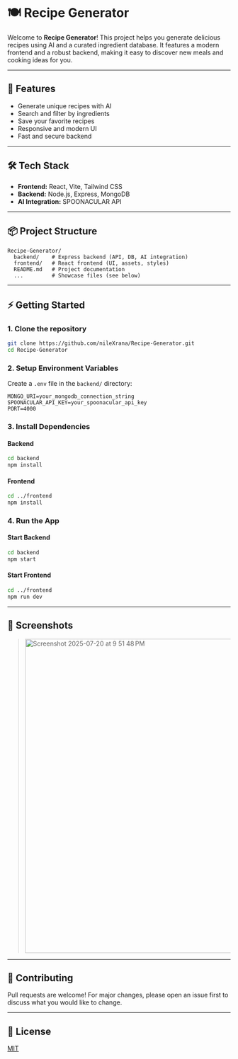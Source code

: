 # 🍽️ Recipe Generator

Welcome to **Recipe Generator**! This project helps you generate delicious recipes using AI and a curated ingredient database. It features a modern frontend and a robust backend, making it easy to discover new meals and cooking ideas for you.

---

## 🚀 Features
- Generate unique recipes with AI
- Search and filter by ingredients
- Save your favorite recipes
- Responsive and modern UI
- Fast and secure backend

---

## 🛠️ Tech Stack
- **Frontend:** React, Vite, Tailwind CSS
- **Backend:** Node.js, Express, MongoDB
- **AI Integration:** SPOONACULAR API

---

## 📦 Project Structure
```
Recipe-Generator/
  backend/    # Express backend (API, DB, AI integration)
  frontend/   # React frontend (UI, assets, styles)
  README.md   # Project documentation
  ...         # Showcase files (see below)
```

---

## ⚡ Getting Started

### 1. Clone the repository
```bash
git clone https://github.com/nileXrana/Recipe-Generator.git
cd Recipe-Generator
```

### 2. Setup Environment Variables
Create a `.env` file in the `backend/` directory:
```
MONGO_URI=your_mongodb_connection_string
SPOONACULAR_API_KEY=your_spoonacular_api_key
PORT=4000
```

### 3. Install Dependencies
#### Backend
```bash
cd backend
npm install
```
#### Frontend
```bash
cd ../frontend
npm install
```

### 4. Run the App
#### Start Backend
```bash
cd backend
npm start
```
#### Start Frontend
```bash
cd ../frontend
npm run dev
```

---

## 📸 Screenshots
> <img width="1280" height="710" alt="Screenshot 2025-07-20 at 9 51 48 PM" src="https://github.com/user-attachments/assets/1135d9d6-1303-4bfa-aee6-4af9eb4c629c" />

---

## 🤝 Contributing
Pull requests are welcome! For major changes, please open an issue first to discuss what you would like to change.

---

## 📄 License
[MIT](LICENSE)
